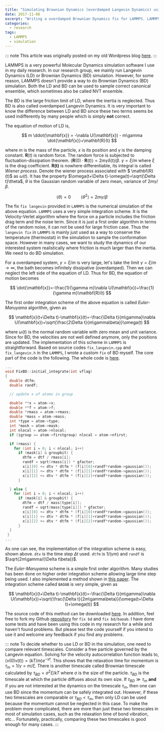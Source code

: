 ```yaml
---
title: "Simulating Brownian Dynamics (overdamped Langevin Dynamics) using LAMMPS"
date: 2017-11-06
excerpt: "Writing a overdamped Brownian Dynamics fix for LAMMPS. LAMMPS is a very powerful Molecular Dynamics simulation software I use in my daily research. In our research group, we mainly run Langevin Dynamics (LD) or Brownian Dynamics (BD) simulation. However, for some reason, LAMMPS doesn't provide a way to do Brownian Dynamics (BD) simulation. Both the LD and BD can be used to sample correct canonical ensemble, which sometimes also be called NVT ensemble"
categories:
  - research
tags:
  - LAMMPS
  - simulation
---
```


::: note
This article was originally posted on my old Wordpress blog [here](https://biophyenvpol.wordpress.com/2017/11/06/simulating-brownian-dynamics-overdamped-langevin-dynamics-using-lammps/).
:::

LAMMPS is a very powerful Molecular Dynamics simulation software I use in my daily research. In our research group, we mainly run Langevin Dynamics (LD) or Brownian Dynamics (BD) simulation. However, for some reason, LAMMPS doesn't provide a way to do Brownian Dynamics (BD) simulation. Both the LD and BD can be used to sample correct canonical ensemble, which sometimes also be called NVT ensemble.

The BD is the large friction limit of LD, where the inertia is neglected. Thus BD is also called overdamped Langevin Dynamics. It is very important to know the difference between LD and BD since these two terms seems be used indifferently by many people which is simply **not** correct.

The equation of motion of LD is,

$$
m \ddot{\mathbf{x}} = -\nabla U(\mathbf{x}) - m\gamma \dot{\mathbf{x}}+\mathbf{R}(t)
$$

where $m$ is the mass of the particle, $x$ is its position and $\gamma$ is the damping constant. $\mathbf{R}(t)$ is random force. The random force is subjected to fluctuation-dissipation theorem. $\langle \mathbf{R}(0)\cdot\mathbf{R}(t) \rangle = 2m\gamma\delta(t)/\beta$. $\gamma=\xi/m$ where $\xi$ is the drag coefficient. $\mathbf{R(t)}$ is nowhere differentiable, its integral is called *Wiener process*. Denote the wiener process associated with $ \mathbf{R}(t)$ as $\omega(t)$. It has the property $\omega(t+\Delta t)-\omega(t)=\sqrt{\Delta t}\theta$, $\theta$ is the Gaussian random variable of zero mean, variance of $2m\gamma/\beta$.


$$
\langle \theta \rangle = 0\quad\quad\langle \theta^{2}\rangle = 2m\gamma/\beta
$$


The fix `fix langevin` provided in `LAMMPS` is the numerical simulation of the above equation. `LAMMPS` uses a very simple integration scheme. It is the Velocity-Verlet algorithm where the force on a particle includes the friction drag term and the noise term. Since it is just a first order algorithm in terms of the random noise, it can not be used for large friction case. Thus the `langevin fix` in `LAMMPS` is mainly just used as a way to conserve the temperature (thermostat) in the simulation to sample the conformation space. However in many cases, we want to study the dynamics of our interested system realistically where friction is much larger than the inertia. We need to do BD simulation.

For a overdamped system, $\gamma=\xi/m$ is very large, let's take the limit $\gamma=\xi/m\to\infty$, the bath becomes infinitely dissipative (overdamped). Then we can neglect the left side of the equation of LD. Thus for BD, the equation of motion becomes

$$
\dot{\mathbf{x}}=-\frac{1}{\gamma m}\nabla U(\mathbf{x})+\frac{1}{\gamma m}\mathbf{R}(t)
$$

The first order integration scheme of the above equation is called *Euler-Maruyama* algorithm, given as

$$
\mathbf{x}(t+\Delta t)-\mathbf{x}(t)=-\frac{\Delta t}{m\gamma}\nabla U(\mathbf{x})+\sqrt{\frac{2\Delta t}{m\gamma\beta}}\omega(t)
$$

where $\omega(t)$ is the normal random variable with zero mean and unit variance. Since for BD, the velocities are not well defined anymore, only the positions are updated. The implementation of this scheme in `LAMMPS` is straightforward. Based on source codes `fix_langevin.cpp` and `fix_langevin.h` in the `LAMMPS`, I wrote a custom `fix` of BD myself. The core part of the code is the following. The whole code is [here](https://raw.githubusercontent.com/anyuzx/Lammps_brownian/master/fix_bd.cpp).

~~~cpp
...
void FixBD::initial_integrate(int vflag)
{
  double dtfm;
  double randf;

  // update x of atoms in group

  double **x = atom->x;
  double **f = atom->f;
  double *rmass = atom->rmass;
  double *mass = atom->mass;
  int *type = atom->type;
  int *mask = atom->mask;
  int nlocal = atom->nlocal;
  if (igroup == atom->firstgroup) nlocal = atom->nfirst;

  if (rmass) {
    for (int i = 0; i < nlocal; i++)
      if (mask[i] & groupbit) {
        dtfm = dtf / rmass[i];
        randf = sqrt(rmass[i]) * gfactor;
        x[i][0] += dtv * dtfm * (f[i][0]+randf*random->gaussian());
        x[i][1] += dtv * dtfm * (f[i][1]+randf*random->gaussian());
        x[i][2] += dtv * dtfm * (f[i][2]+randf*random->gaussian());
      }

  } else {
    for (int i = 0; i < nlocal; i++)
      if (mask[i] & groupbit) {
        dtfm = dtf / mass[type[i]];
        randf = sqrt(mass[type[i]]) * gfactor;
        x[i][0] += dtv * dtfm * (f[i][0]+randf*random->gaussian());
        x[i][1] += dtv * dtfm * (f[i][1]+randf*random->gaussian());
        x[i][2] += dtv * dtfm * (f[i][2]+randf*random->gaussian());
      }
  }
 }
...
~~~

As one can see, the implementation of the integration scheme is easy, shown above. `dtv` is the time step $\Delta t$ used. `dtfm` is $1/(\gamma m)$ and `randf` is $\sqrt{2m\gamma/(\Delta t\beta)}$.

The *Euler-Maruyama* scheme is a simple first order algorithm. Many studies has been done on higher order integration scheme allowing large time step being used. I also implemented a method shown in [this paper](https://academic.oup.com/amrx/article-abstract/2013/1/34/166771). The integration scheme called `BAOAB` is very simple, given as

$$
\mathbf{x}(t+\Delta t)-\mathbf{x}(t)=-\frac{\Delta t}{m\gamma}\nabla U(\mathbf{x})+\sqrt{\frac{\Delta t}{2m\gamma\beta}}(\omega(t+\Delta t)+\omega(t))
$$

The source code of this method can be downloaded [here](https://raw.githubusercontent.com/anyuzx/Lammps_brownian/master/fix_bd_baoab.cpp). In addition, feel free to fork my Github [repository](https://github.com/anyuzx/Lammps_brownian) for `fix bd` and `fix bd/baoab`. I have done some tests and have been using this code in my research for a while and haven't found problems. But please test the code yourself if you intend to use it and welcome any feedback if you find any problems.

::: note
To decide whether to use LD or BD in the simulation, one need to compare relevant timescales. Consider a free particle governed by the Langevin equation. Solving for the velocity autocorrelation function leads to, $\langle v(0)v(t)\rangle=(kT/m)e^{-\gamma t}$. This shows that the relaxation time for momentum is $\tau_m = 1/\gamma=m/\xi$. There is another timescale called Brownian timescale calculated by $\tau_{BD}=\sigma^2\xi/kT$ where $\sigma$ is the size of the particle. $\tau_{BD}$ is the timescale at which the particle diffuses about its own size. If $\tau_{BD}\gg \tau_m$ **and** if you are not interested at the dynamics on the timescale $\tau_m$, then one can use BD since the momentum can be safely integrated out. However, if these two timescales are comparable or $\tau_{BD}<\tau_m$, then only LD can be used because the momentum cannot be neglected in this case. To make the problem more complicated, there are more than just these two timescales in most of simulation cases, such as the relaxation time of bond vibration, etc... Fortunately, practically, comparing these two timescales is good enough for many cases.
:::
